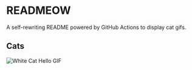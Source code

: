 # READMEOW

A self-rewriting README powered by GitHub Actions to display cat gifs.

## Cats

![White Cat Hello GIF](https://media1.giphy.com/media/v1.Y2lkPTlhY2QwMmRhaXNjNGp0ZjI4cThhcTd5YjhtZW16emhjcWs5c2NneWg2cmRvZWFibCZlcD12MV9naWZzX3NlYXJjaCZjdD1n/vFKqnCdLPNOKc/200.gif)
